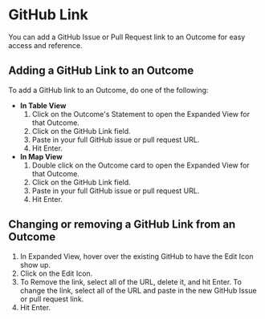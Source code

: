 # GitHub Link

You can add a GitHub Issue or Pull Request link to an Outcome for easy access and reference.&#x20;

## Adding a GitHub Link to an Outcome <a href="#changing-an-outcomes-scope" id="changing-an-outcomes-scope"></a>

To add a GitHub link to an Outcome, do one of the following:

* **In Table View**
  1. Click on the Outcome's Statement to open the Expanded View for that Outcome.&#x20;
  2. Click on the GitHub Link field.
  3. Paste in your full GitHub issue or pull request URL.
  4. Hit Enter.
* **In Map View**
  1. Double click on the Outcome card to open the Expanded View for that Outcome.&#x20;
  2. Click on the GitHub Link field.
  3. Paste in your full GitHub issue or pull request URL.
  4. Hit Enter.



## Changing or removing a GitHub Link from an Outcome <a href="#changing-an-outcomes-scope" id="changing-an-outcomes-scope"></a>

1. In Expanded View, hover over the existing GitHub to have the Edit Icon show up.
2. Click on the Edit Icon.
3. To Remove the link, select all of the URL, delete it, and hit Enter. To change the link, select all of the URL and paste in the new GitHub Issue or pull request link.
4. Hit Enter.&#x20;
